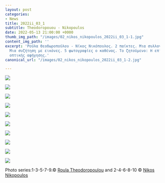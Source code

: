 ```yaml
---
layout: post
categories:
- News
title: 2022ii_03_1
subtitle: Τheodoropouou - Νikopoulos
date: 2022-05-13 21:00:00 +0000
thumb_img_path: "/images/02_nikos_nikopoulos_2022ii_03_1-1.jpg"
content_img_path: ''
excerpt: 'Ρούλα Θεοδωροπούλου - Νίκος Νικόπουλος. 2 παίκτες. Μια συλλογική ανάπτυξη.
  Μια συζήτηση με εικόνες. 5 φωτογραφίες ο καθένας. Το ζητούμενο: Η επίτευξη μιας
  οπτικής αφήγησης.'
canonical_url: "/images/02_nikos_nikopoulos_2022ii_03_1-2.jpg"

---
```

![](/images/01_theodoropoulour_2022ii_03_1-jpg_.jpg)

![](/images/02_nikos_nikopoulos_2022ii_03_1.jpg)

![](/images/03_theodoropoulour_2022ii_03_1jpg.jpg)

![](/images/04_nikos_nikopoulos2022ii_03_1.jpg)

![](/images/05_theodoropoulour_2022ii_03_1jpg.jpg)

![](/images/06_nikos_nikopoulos2022ii_03_1.jpg)

![](/images/07_theodoropoulour_2022ii_03_1.png)

![](/images/08_nikos_nikopoulos2022ii_03_1.jpg)

![](/images/09_theodoropoulour_2022ii_03_1.JPG)

![](/images/10_nikos_nikopoulos2022ii_03_1.jpg)

Photo series:1-3-5-7-9.© <a href="https://www.facebook.com/profile.php?id=100005535588863" target="blank"> Roula Theodoropoulou</a>  and  2-4-6-8-10  © <a href="https://www.facebook.com/nnikopoulos1" target="blank"> Nikos Nikopoulos</a>